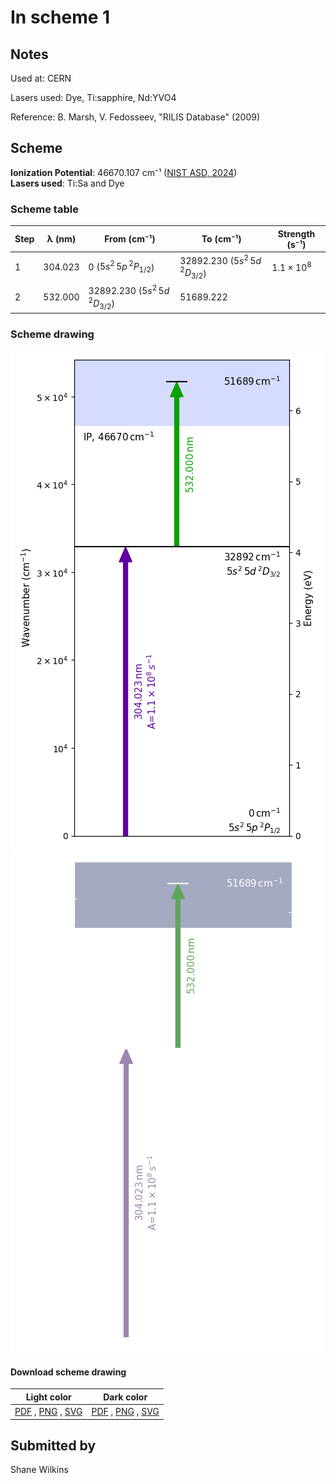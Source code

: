 # In scheme 1

## Notes

Used at: CERN

Lasers used: Dye, Ti:sapphire, Nd:YVO4

Reference: B. Marsh, V. Fedosseev, "RILIS Database" (2009)





## Scheme

**Ionization Potential**: 46670.107 cm⁻¹ ([NIST ASD, 2024](https://www.nist.gov/pml/atomic-spectra-database))  
**Lasers used**: Ti:Sa and Dye

### Scheme table

| Step | λ (nm)  |              From (cm⁻¹)              |               To (cm⁻¹)               |   Strength (s⁻¹)    |
| ---- | ------- | ------------------------------------- | ------------------------------------- | ------------------- |
| 1    | 304.023 | 0 ($5s^{2}\,5p\,^{2}P_{1/2}$)         | 32892.230 ($5s^{2}\,5d\,^{2}D_{3/2}$) | $1.1 \times 10^{8}$ |
| 2    | 532.000 | 32892.230 ($5s^{2}\,5d\,^{2}D_{3/2}$) | 51689.222                             |                     |


### Scheme drawing

![in scheme, light mode](in-001/in-001-light.png#only-light)
![in scheme, dark mode](in-001/in-001-dark-web.png#only-dark)

#### Download scheme drawing

|                                            Light color                                            |                                           Dark color                                           |
| ------------------------------------------------------------------------------------------------- | ---------------------------------------------------------------------------------------------- |
| [PDF](in-001/in-001-light.pdf) , [PNG](in-001/in-001-light.png) , [SVG](in-001/in-001-light.svg)  | [PDF](in-001/in-001-dark.pdf) , [PNG](in-001/in-001-dark.png) , [SVG](in-001/in-001-dark.svg)  |


## Submitted by

Shane Wilkins

